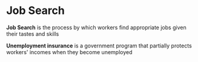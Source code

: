 # Job Search

**Job Search** is the process by which workers find appropriate jobs given their tastes and skills

**Unemployment insurance** is a government program that partially protects workers' incomes when they become unemployed

